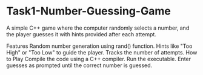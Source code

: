 # Task1-Number-Guessing-Game
A simple C++ game where the computer randomly selects a number, and the player guesses it with hints provided after each attempt.

Features
Random number generation using rand() function.
Hints like "Too High" or "Too Low" to guide the player.
Tracks the number of attempts.
How to Play
Compile the code using a C++ compiler.
Run the executable.
Enter guesses as prompted until the correct number is guessed.
